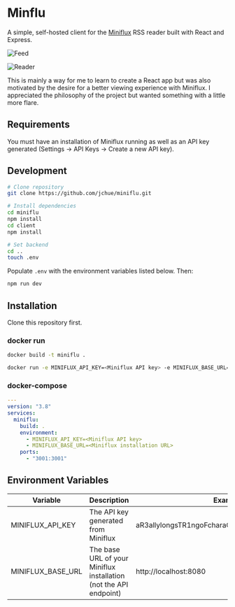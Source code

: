 # Minflu

A simple, self-hosted client for the [Miniflux](https://github.com/miniflux) RSS reader built with React and Express.

![Feed](https://user-images.githubusercontent.com/5141427/140625193-683fc1b1-a854-41e6-8ce2-e78b6cac8bc9.png)

![Reader](https://user-images.githubusercontent.com/5141427/140625262-1380498b-cdc9-4e12-987a-51845165f124.png)

This is mainly a way for me to learn to create a React app but was also motivated by the desire for a better viewing experience with Miniflux. I appreciated the philosophy of the project but wanted something with a little more flare.

## Requirements

You must have an installation of Miniflux running as well as an API key generated (Settings -> API Keys -> Create a new API key).

## Development

```sh
# Clone repository
git clone https://github.com/jchue/miniflu.git

# Install dependencies
cd miniflu
npm install
cd client
npm install

# Set backend
cd ..
touch .env
```

Populate `.env` with the environment variables listed below. Then:

```sh
npm run dev
```

## Installation

Clone this repository first.

### docker run

```sh
docker build -t miniflu .

docker run -e MINIFLUX_API_KEY=<Miniflux API key> -e MINIFLUX_BASE_URL=<Miniflux installation URL> -p 3001:3001 iniflu
```

### docker-compose

```yml
---
version: "3.8"
services:
  miniflu:
    build: .
    environment:
      - MINIFLUX_API_KEY=<Miniflux API key>
      - MINIFLUX_BASE_URL=<Miniflux installation URL>
    ports:
      - "3001:3001"
```

## Environment Variables

Variable|Description|Example
-|-|-
MINIFLUX_API_KEY|The API key generated from Miniflux|aR3allylongsTR1ngoFcharaC+ErsNumB=RsandsYmbol$
MINIFLUX_BASE_URL|The base URL of your Miniflux installation (not the API endpoint)|http://localhost:8080
